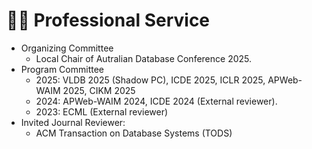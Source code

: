 # 👩‍🏫 Professional Service

* Organizing Committee
  + Local Chair of Autralian Database Conference 2025.
* Program Committee
  + 2025: VLDB 2025 (Shadow PC), ICDE 2025, ICLR 2025, APWeb-WAIM 2025, CIKM 2025
  + 2024: APWeb-WAIM 2024, ICDE 2024 (External reviewer).
  + 2023: ECML (External reviewer)
* Invited Journal Reviewer: 
  + ACM Transaction on Database Systems (TODS)
